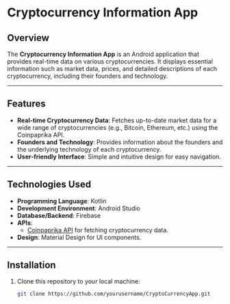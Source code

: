 # Cryptocurrency Information App

## Overview
The **Cryptocurrency Information App** is an Android application that provides real-time data on various cryptocurrencies. It displays essential information such as market data, prices, and detailed descriptions of each cryptocurrency, including their founders and technology.

---

## Features

- **Real-time Cryptocurrency Data**: Fetches up-to-date market data for a wide range of cryptocurrencies (e.g., Bitcoin, Ethereum, etc.) using the Coinpaprika API.
- **Founders and Technology**: Provides information about the founders and the underlying technology of each cryptocurrency.
- **User-friendly Interface**: Simple and intuitive design for easy navigation.

---

## Technologies Used

- **Programming Language**: Kotlin 
- **Development Environment**: Android Studio
- **Database/Backend**: Firebase 
- **APIs**: 
  - [Coinpaprika API](https://coinpaprika.com/) for fetching cryptocurrency data.
- **Design**: Material Design for UI components.

---

## Installation

1. Clone this repository to your local machine:

   ```bash
   git clone https://github.com/yourusername/CryptoCurrencyApp.git
